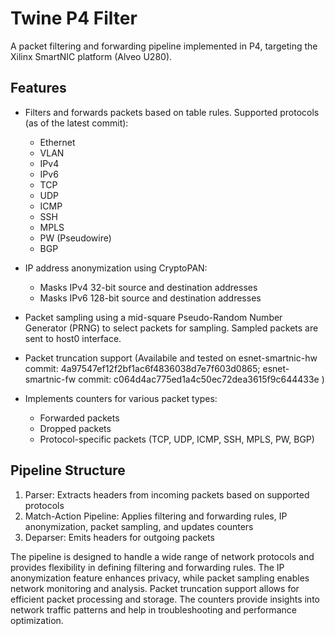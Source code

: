# Twine P4 Filter

A packet filtering and forwarding pipeline implemented in P4, targeting the Xilinx SmartNIC platform (Alveo U280).

## Features

- Filters and forwards packets based on table rules. Supported protocols (as of the latest commit):
    - Ethernet
    - VLAN
    - IPv4
    - IPv6
    - TCP
    - UDP
    - ICMP
    - SSH
    - MPLS
    - PW (Pseudowire)
    - BGP

- IP address anonymization using CryptoPAN:
    - Masks IPv4 32-bit source and destination addresses
    - Masks IPv6 128-bit source and destination addresses

- Packet sampling using a mid-square Pseudo-Random Number Generator (PRNG) to select packets for sampling. Sampled packets are sent to host0 interface. 

- Packet truncation support (Availabile and tested on esnet-smartnic-hw commit: 4a97547ef12f2bf1ac6f4836038d7e7f603d0865; esnet-smartnic-fw commit: c064d4ac775ed1a4c50ec72dea3615f9c644433e )

- Implements counters for various packet types:
    - Forwarded packets
    - Dropped packets
    - Protocol-specific packets (TCP, UDP, ICMP, SSH, MPLS, PW, BGP)

## Pipeline Structure

1. Parser: Extracts headers from incoming packets based on supported protocols
2. Match-Action Pipeline: Applies filtering and forwarding rules, IP anonymization, packet sampling, and updates counters
3. Deparser: Emits headers for outgoing packets

The pipeline is designed to handle a wide range of network protocols and provides flexibility in defining filtering and forwarding rules. The IP anonymization feature enhances privacy, while packet sampling enables network monitoring and analysis. Packet truncation support allows for efficient packet processing and storage. The counters provide insights into network traffic patterns and help in troubleshooting and performance optimization.
